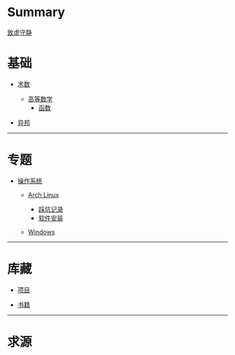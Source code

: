 # Summary

[致虚守静](index.md)

# 基础

- [术数]()
  - [高等数学]()
    - [函数]()

- [异邦]()

---

# 专题

- [操作系统]()
  
  - [Arch Linux](./archlinux/index.md)
    - [踩坑记录](./archlinux/log.md)
    - [软件安装](./archlinux/software.md)

  - [Windows](./windows/index.md)

---

# 库藏

- [项目]()

- [书籍]()

---

# 求源
